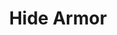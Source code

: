 ---
title: Hide Armor
ac: 2
type: medium
power: 0
cost: 20
weight: 2
crafting:
  textile: 6
  wood: 0
  metal: 0
  stone: 0
  elementalis: 0
  mithril: 0
  fadeite: 0
---